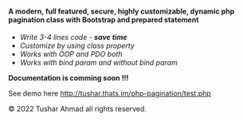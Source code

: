 #### A modern, full featured, secure, highly customizable, dynamic php pagination class with Bootstrap and prepared statement
* *Write 3-4 lines code - **save time***
* *Customize by using class property*
* *Works with OOP and PDO both*
* *Works with bind param and without bind param* 

**Documentation is comming soon !!!**

See demo here <a href="http://tushar.thats.im/php-pagination/test.php" target="_blank">http://tushar.thats.im/php-pagination/test.php</a>

&copy; 2022 Tushar Ahmad all rights reserved.
